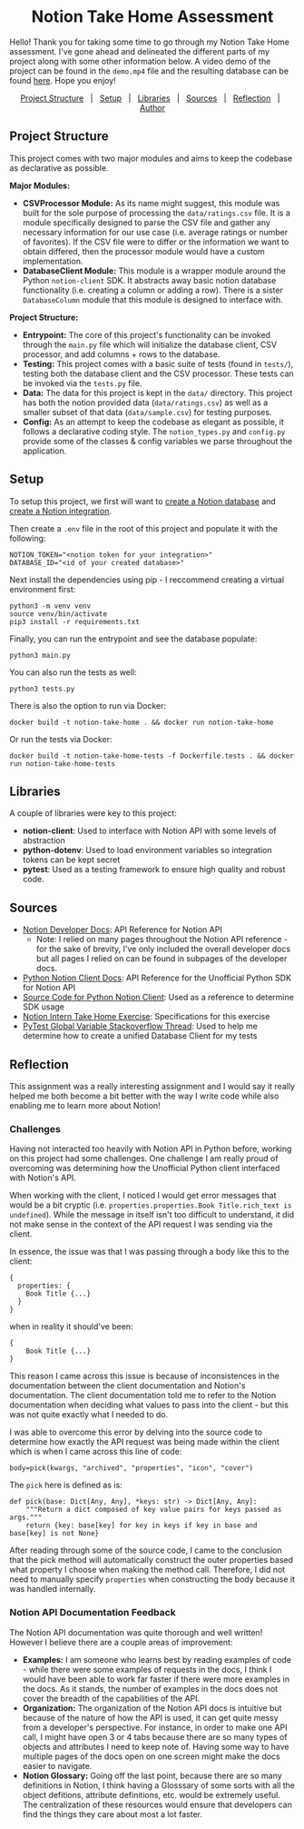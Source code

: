 
<h1 align="center">Notion Take Home Assessment</h1>

Hello! Thank you for taking some time to go through my Notion Take Home assessment. I've gone ahead and delineated the different parts of my project along with some other information below. A video demo of the project can be found in the `demo.mp4` file and the resulting database can be found [here](https://boiling-cub-9b8.notion.site/ba922e9b5a1542eebb6cc6af2bb0ca53?v=e42ec8a79a4f4e3c8aa09c2bbd6a725e&pvs=4). Hope you enjoy!

<p align="center">
  <a href="#project-structure">Project Structure</a> &#xa0; | &#xa0;
  <a href="#setup">Setup</a> &#xa0; | &#xa0;
  <a href="#libraries">Libraries</a> &#xa0; | &#xa0;
  <a href="#sources">Sources</a> &#xa0; | &#xa0;
  <a href="#reflection">Reflection</a> &#xa0; | &#xa0;
  <a href="https://github.com/SamratSahoo" target="_blank">Author</a>
</p>
 
 
## Project Structure ##

This project comes with two major modules and aims to keep the codebase as declarative as possible.

**Major Modules:**
* **CSVProcessor Module:** As its name might suggest, this module was built for the sole purpose of processing the `data/ratings.csv` file. It is a module specifically designed to parse the CSV file and gather any necessary information for our use case (i.e. average ratings or number of favorites). If the CSV file were to differ or the information we want to obtain differed, then the processor module would have a custom implementation. 
* **DatabaseClient Module:** This module is a wrapper module around the Python `notion-client` SDK. It abstracts away basic notion database functionality (i.e. creating a column or adding a row). There is a sister `DatabaseColumn` module that this module is designed to interface with.

**Project Structure:**
* **Entrypoint:** The core of this project's functionality can be invoked through the `main.py` file which will initialize the database client, CSV processor, and add columns + rows to the database.
* **Testing:** This project comes with a basic suite of tests (found in `tests/`), testing both the database client and the CSV processor. These tests can be invoked via the `tests.py` file.
* **Data:** The data for this project is kept in the `data/` directory. This project has both the notion provided data (`data/ratings.csv`) as well as a smaller subset of that data (`data/sample.csv`) for testing purposes.
* **Config:** As an attempt to keep the codebase as elegant as possible, it follows a declarative coding style. The `notion_types.py` and `config.py` provide some of the classes & config variables we parse throughout the application.

## Setup ##

To setup this project, we first will want to [create a Notion database](https://www.notion.so/help/guides/creating-a-database) and [create a Notion integration](https://developers.notion.com/docs/create-a-notion-integration).

Then create a `.env` file in the root of this project and populate it with the following:
```
NOTION_TOKEN="<notion token for your integration>"
DATABASE_ID="<id of your created database>"
```

Next install the dependencies using pip - I reccommend creating a virtual environment first:

```
python3 -m venv venv
source venv/bin/activate
pip3 install -r requirements.txt
```

Finally, you can run the entrypoint and see the database populate:
```
python3 main.py
```

You can also run the tests as well:
```
python3 tests.py
```

There is also the option to run via Docker:
```
docker build -t notion-take-home . && docker run notion-take-home
```

Or run the tests via Docker:
```
docker build -t notion-take-home-tests -f Dockerfile.tests . && docker run notion-take-home-tests
```

## Libraries ##
A couple of libraries were key to this project:
* **notion-client**: Used to interface with Notion API with some levels of abstraction
* **python-dotenv**: Used to load environment variables so integration tokens can be kept secret
* **pytest**: Used as a testing framework to ensure high quality and robust code.

## Sources ##
* [Notion Developer Docs](https://developers.notion.com/reference/): API Reference for Notion API
  * Note: I relied on many pages throughout the Notion API reference - for the sake of brevity, I've only included the overall developer docs but all pages I relied on can be found in subpages of the developer docs.
* [Python Notion Client Docs](https://ramnes.github.io/notion-sdk-py/): API Reference for the Unofficial Python SDK for Notion API
* [Source Code for Python Notion Client](https://github.com/ramnes/notion-sdk-py): Used as a reference to determine SDK usage
* [Notion Intern Take Home Exercise](https://www.notion.so/Intern-Take-Home-Exercise-ca75357f136d4557be6505632ed9bde0): Specifications for this exercise
* [PyTest Global Variable Stackoverflow Thread](https://stackoverflow.com/questions/44441929/how-to-share-global-variables-between-tests): Used to help me determine how to create a unified Database Client for my tests

## Reflection ##

This assignment was a really interesting assignment and I would say it really helped me both become a bit better with the way I write code while also enabling me to learn more about Notion!

### Challenges ###

Having not interacted too heavily with Notion API in Python before, working on this project had some challenges. One challenge I am really proud of overcoming was determining how the Unofficial Python client interfaced with Notion's API. 

When working with the client, I noticed I would get error messages that would be a bit cryptic (i.e. `properties.properties.Book Title.rich_text is undefined`). While the message in itself isn't too difficult to understand, it did not make sense in the context of the API request I was sending via the client.

In essence, the issue was that I was passing through a body like this to the client:
```
{
  properties: {
    Book Title {...}
  }
}
```
when in reality it should've been: 
```
{
    Book Title {...}
}
```

This reason I came across this issue is because of inconsistences in the documentation between the client documentation and Notion's documentation. The client documentation told me to refer to the Notion documentation when deciding what values to pass into the client - but this was not quite exactly what I needed to do. 

I was able to overcome this error by delving into the source code to determine how exactly the API request was being made within the client which is when I came across this line of code:
```
body=pick(kwargs, "archived", "properties", "icon", "cover")
```

The `pick` here is defined as is:
```
def pick(base: Dict[Any, Any], *keys: str) -> Dict[Any, Any]:
    """Return a dict composed of key value pairs for keys passed as args."""
    return {key: base[key] for key in keys if key in base and base[key] is not None}
```

After reading through some of the source code, I came to the conclusion that the pick method will automatically construct the outer properties based what property I choose when making the method call. Therefore, I did not need to manually specify `properties` when constructing the body because it was handled internally.

### Notion API Documentation Feedback ###

The Notion API documentation was quite thorough and well written! However I believe there are a couple areas of improvement:
* **Examples:** I am someone who learns best by reading examples of code - while there were some examples of requests in the docs, I think I would have been able to work far faster if there were more examples in the docs. As it stands, the number of examples in the docs does not cover the breadth of the capabilities of the API.
* **Organization:** The organization of the Notion API docs is intuitive but because of the nature of how the API is used, it can get quite messy from a developer's perspective. For instance, in order to make one API call, I might have open 3 or 4 tabs because there are so many types of objects and attributes I need to keep note of. Having some way to have multiple pages of the docs open on one screen might make the docs easier to navigate. 
* **Notion Glossary:** Going off the last point, because there are so many definitions in Notion, I think having a Glosssary of some sorts with all the object defitions, attribute definitions, etc. would be extremely useful. The centralization of these resources would ensure that developers can find the things they care about most a lot faster. 

